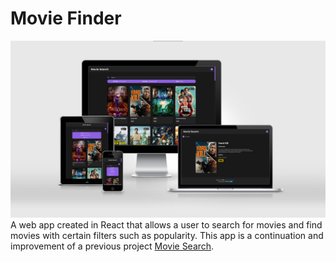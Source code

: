 # Movie Finder
![Website Preview](background.png)
A web app created in React that allows a user to search for movies and find movies with certain filters such as popularity. This app is a continuation and improvement of a previous project [Movie Search](https://github.com/seyon123/Movie-Search).
